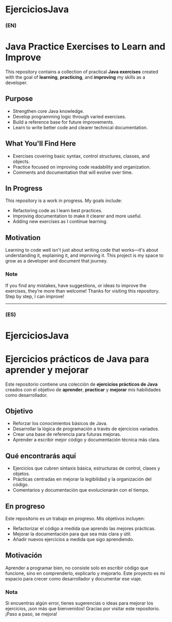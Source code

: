 
# EjerciciosJava

### (EN)
# Java Practice Exercises to Learn and Improve

This repository contains a collection of practical **Java exercises** created with the goal of **learning**, **practicing**, and **improving** my skills as a developer.
## Purpose
- Strengthen core Java knowledge.
- Develop programming logic through varied exercises.
- Build a reference base for future improvements.
- Learn to write better code and clearer technical documentation.

## What You'll Find Here
- Exercises covering basic syntax, control structures, classes, and objects.
- Practice focused on improving code readability and organization.
- Comments and documentation that will evolve over time.

## In Progress
This repository is a work in progress. My goals include:
- Refactoring code as I learn best practices.
- Improving documentation to make it clearer and more useful.
- Adding new exercises as I continue learning.

## Motivation
Learning to code well isn't just about writing code that works—it's about understanding it, explaining it, and improving it. This project is my space to grow as a developer and document that journey.

### Note
If you find any mistakes, have suggestions, or ideas to improve the exercises, they’re more than welcome!
Thanks for visiting this repository. Step by step, I can improve!

---
### (ES)
# EjerciciosJava
# Ejercicios prácticos de Java para aprender y mejorar

Este repositorio contiene una colección de **ejercicios prácticos de Java** creados con el objetivo de **aprender**, **practicar** y **mejorar** mis habilidades como desarrollador.
## Objetivo
- Reforzar los conocimientos básicos de Java.
- Desarrollar la lógica de programación a través de ejercicios variados.
- Crear una base de referencia para futuras mejoras.
- Aprender a escribir mejor código y documentación técnica más clara.

## Qué encontrarás aquí
- Ejercicios que cubren sintaxis básica, estructuras de control, clases y objetos.
- Prácticas centradas en mejorar la legibilidad y la organización del código.
- Comentarios y documentación que evolucionarán con el tiempo.

## En progreso
Este repositorio es un trabajo en progreso. Mis objetivos incluyen:
- Refactorizar el código a medida que aprendo las mejores prácticas.
- Mejorar la documentación para que sea más clara y útil.
- Añadir nuevos ejercicios a medida que sigo aprendiendo.

## Motivación
Aprender a programar bien, no consiste solo en escribir código que funcione, sino en comprenderlo, explicarlo y mejorarlo. Este proyecto es mi espacio para crecer como desarrollador y documentar ese viaje.

### Nota
Si encuentras algún error, tienes sugerencias o ideas para mejorar los ejercicios, ¡son más que bienvenidos!
Gracias por visitar este repositorio. ¡Paso a paso, se mejora! 
